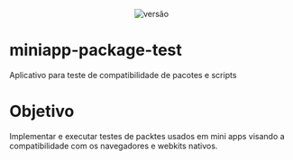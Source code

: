 <p align="center">
    <img src="https://img.shields.io/badge/package--test-0.0.1-blue" alt="versão" />
</p>

# miniapp-package-test
Aplicativo para teste de compatibilidade de pacotes e scripts

# Objetivo
Implementar e executar testes de packtes usados em mini apps visando a compatibilidade com os navegadores e webkits nativos.
